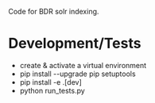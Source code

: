 Code for BDR solr indexing.

Development/Tests
=================
 - create & activate a virtual environment
 - pip install --upgrade pip setuptools
 - pip install -e .[dev]
 - python run\_tests.py
